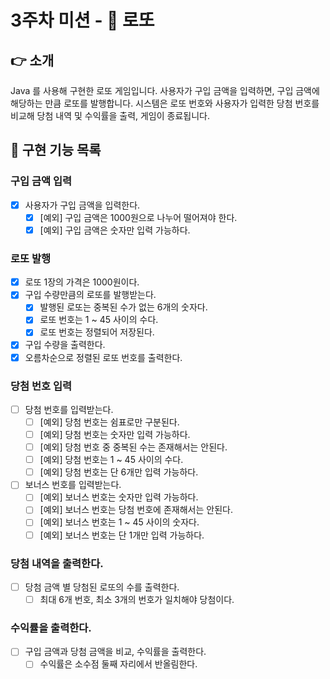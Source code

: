 # 3주차 미션 - 🎰 로또

## 👉 소개

Java 를 사용해 구현한 로또 게임입니다.
사용자가 구입 금액을 입력하면, 구입 금액에 해당하는 만큼 로또를 발행합니다.
시스템은 로또 번호와 사용자가 입력한 당첨 번호를 비교해 당첨 내역 및 수익률을 출력, 게임이 종료됩니다.

## 🚀 구현 기능 목록

### 구입 금액 입력

- [x] 사용자가 구입 금액을 입력한다.
    - [x] [예외] 구입 금액은 1000원으로 나누어 떨어져야 한다.
    - [x] [예외] 구입 금액은 숫자만 입력 가능하다.

### 로또 발행

- [x] 로또 1장의 가격은 1000원이다.
- [x] 구입 수량만큼의 로또를 발행받는다.
    - [x] 발행된 로또는 중복된 수가 없는 6개의 숫자다.
    - [x] 로또 번호는 1 ~ 45 사이의 수다.
    - [x] 로또 번호는 정렬되어 저장된다.
- [x] 구입 수량을 출력한다.
- [x] 오름차순으로 정렬된 로또 번호를 출력한다.

### 당첨 번호 입력

- [ ] 당첨 번호를 입력받는다.
    - [ ] [예외] 당첨 번호는 쉼표로만 구분된다.
    - [ ] [예외] 당첨 번호는 숫자만 입력 가능하다.
    - [ ] [예외] 당첨 번호 중 중복된 수는 존재해서는 안된다.
    - [ ] [예외] 당첨 번호는 1 ~ 45 사이의 수다.
    - [ ] [예외] 당첨 번호는 단 6개만 입력 가능하다.
- [ ] 보너스 번호를 입력받는다.
    - [ ] [예외] 보너스 번호는 숫자만 입력 가능하다.
    - [ ] [예외] 보너스 번호는 당첨 번호에 존재해서는 안된다.
    - [ ] [예외] 보너스 번호는 1 ~ 45 사이의 숫자다.
    - [ ] [예외] 보너스 번호는 단 1개만 입력 가능하다.

### 당첨 내역을 출력한다.

- [ ] 당첨 금액 별 당첨된 로또의 수를 출력한다.
    - [ ] 최대 6개 번호, 최소 3개의 번호가 일치해야 당첨이다.

### 수익률을 출력한다.

- [ ] 구입 금액과 당첨 금액을 비교, 수익률을 출력한다.
    - [ ] 수익률은 소수점 둘째 자리에서 반올림한다.
